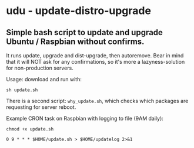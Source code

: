 # udu - update-distro-upgrade
Simple bash script to update and upgrade Ubuntu / Raspbian without confirms.
---
It runs update, upgrade and dist-upgrade, then autoremove.
Bear in mind that it will NOT ask for any confirmations, so it's more a lazyness-solution for non-production servers.

Usage: download and run with:
```
sh update.sh
```
There is a second script: `why_update.sh`, which checks which packages are requesting for server reboot.


Example CRON task on Raspbian with logging to file (9AM daily):
```
chmod +x update.sh
```
```
0 9 * * * $HOME/update.sh > $HOME/updatelog 2>&1
```
